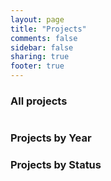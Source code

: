 ```yaml
---
layout: page
title: "Projects"
comments: false
sidebar: false
sharing: true
footer: true
---
```

<link href="/stylesheets/projects.css" rel="stylesheet" type="text/css">
<script languaje='javascript' src="/javascripts/projects.js"></script>

<h3>All projects</h3>
<table id="projects"></table>

<h3>Projects by Year</h3>
<div id="projectYear"></div>

<h3>Projects by Status</h3>
<div id="projectStatus"></div>

<script language="javascript">

add("retrophies", 2016, released,
    "Retrophies",
    "Achievements system for Emulators",
    "Javascript");

add("3d-house", 2016, released,
    "3D house",
    "3D playable model of our house",
    "Unity3D, Blender");

add("starcraft-unity3d", 2016, released,
    "StarCraft Unity3D",
    "3D playable model of our house",
    "Unity3D, Blender");

add("coconauts-ci", 2016, released,
    "Coconauts CI",
    "Lightweight CI app",
    "NodeJS, Redis");

add("404games", 2015, released,
    "404 games",
    "Collection of small HTML5 games for our 404 page",
    "HTML5, Javascript");

add("hardware", 2015, progress,
    "Small hardware projects",
    "Compilation of all our small hardware projects",
    "C++, Arduino, Electronics, Raspberry PI");

add("watchduino2", 2015, progress,
    "WatchDuino 2.0",
    "WatchDuino 2.0 is a SmartWatch built in Arduino that uses Bluetooth for sending messages to Android",
    "C++, Arduino, Electronics, Android, Java");

add("gramola", 2015, progress,
    "Gramola",
    "Lightweight online music player, powered by JPlayer with tons of features",
    "Javascript, SqLite, NodeJS, Css3");

add("water-rings2", 2015, released,
    "Water Rings 2",
    "Enhaced version of our water rings toy simulator",
    "Unity3D, C#");

add("3d-island-demo", 2015, released,
    "3D Island Demo",
    "Virtual reality game demo for Android built with Unity3D",
    "Unity3D, C#");

add("watchduino", 2014, deprecated,
    "WatchDuino",
    "WatchDuino is an open hardware project that combines inexpensive electronic components and a complex Arduino (C++) code to build a useful and reprogrammable smart watch",
    "C++, Arduino, Electronics");

add("timebomb2", 2014, released,
    "Exploding bunnies",
    "Sequel of Time Bomb for Android, with a lot of new content, achievements, unlockable items, etc",
    "Java, Android, LibGdx");

add("game-manager", 2014, released,
    "Game manager",
    "App built with nodejs for managing local game repositories and emulators",
    "NodeJs, SqLite");

add("astroship", 2013, deprecated,
    "Astroship",
    "Our first mobile game powered with LibGdx, and with achievements",
    "Java, Android, LibGdx");

add("cleope", 2013, released,
    "CleopeAlhaurin.es",
    "Online store for a local business (commissioned)",
    "Magento, PHP, Css3");

add("interventores", 2013, deprecated,
    "Interventores.info",
    "Collaborative forum for regional inspectors (commissioned)",
    "phpBB, PHP, Css3");

add("timebomb", 2013, deprecated,
    "TimeBomb",
    "Game developed in less than 48 hours for Ludum Dare #27",
    "Java, Android, LibGdx");

add("gramola", 2012, deprecated,
    "Rephusplayer",
    "Lightweight online music player initially built in PHP, then translated to NodeJS and renamed as Gramola",
    "Javascript, SqLite, PHP, Css3");

add("sea-evolution", 2012, deprecated,
    "Sea Evolution",
    "Game developed for the Ludum Dare #24 competition ",
    "Javascript, HTML5");
add("piano-legend", 2012, deprecated,
    "Piano Legend",
    "Piano simulator game",
    "Java, SDL");
add("dynamus", 2012, deprecated,
    "Dynamus",
    "Dynamic music engine and domain specific language",
    "Java, Lex+Yacc");
add("water-rings", 2011, deprecated,
    "Water Rings",
    "Water rings toy simulator",
    "Java, Android");


/*
HIDDEN

add("turret-pi", 2014, progress,
    "Turret Pi",
    "Recreation of a Portal turret with a Raspberry Pi",
    "Python, Raspberry Pi, Electronics");

add("spend", 2014, progress,
    "Spend manager",
    "Program to manage and visualize your expenses",
    "Scala, SqLite, Javascript");

add("bookmark", 2013, progress,
    "Bookmarks",
    "Advanced bookmark manager for Google Chrome",
    "Javascript, Css3");  


    */
</script>
